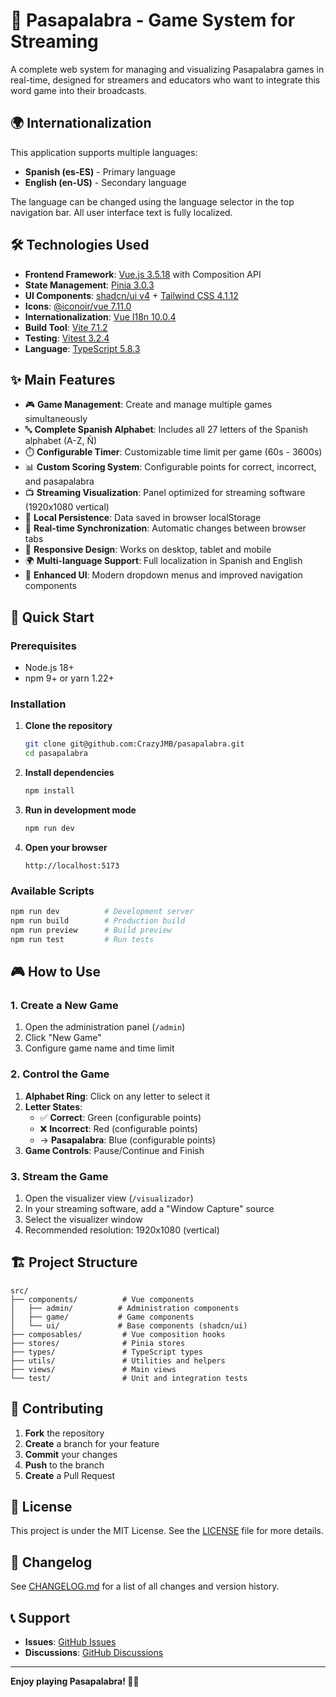 # 🎯 Pasapalabra - Game System for Streaming

A complete web system for managing and visualizing Pasapalabra games in real-time, designed for streamers and educators who want to integrate this word game into their broadcasts.

## 🌍 Internationalization

This application supports multiple languages:

- **Spanish (es-ES)** - Primary language
- **English (en-US)** - Secondary language

The language can be changed using the language selector in the top navigation bar. All user interface text is fully localized.

## 🛠️ Technologies Used

- **Frontend Framework**: [Vue.js 3.5.18](https://vuejs.org/) with Composition API
- **State Management**: [Pinia 3.0.3](https://pinia.vuejs.org/)
- **UI Components**: [shadcn/ui v4](https://ui.shadcn.com/) + [Tailwind CSS 4.1.12](https://tailwindcss.com/)
- **Icons**: [@iconoir/vue 7.11.0](https://iconoir.com/)
- **Internationalization**: [Vue I18n 10.0.4](https://vue-i18n.intlify.dev/)
- **Build Tool**: [Vite 7.1.2](https://vitejs.dev/)
- **Testing**: [Vitest 3.2.4](https://vitest.dev/)
- **Language**: [TypeScript 5.8.3](https://www.typescriptlang.org/)

## ✨ Main Features

- 🎮 **Game Management**: Create and manage multiple games simultaneously
- 🔤 **Complete Spanish Alphabet**: Includes all 27 letters of the Spanish alphabet (A-Z, Ñ)
- ⏱️ **Configurable Timer**: Customizable time limit per game (60s - 3600s)
- 📊 **Custom Scoring System**: Configurable points for correct, incorrect, and pasapalabra
- 📺 **Streaming Visualization**: Panel optimized for streaming software (1920x1080 vertical)
- 💾 **Local Persistence**: Data saved in browser localStorage
- 🔄 **Real-time Synchronization**: Automatic changes between browser tabs
- 📱 **Responsive Design**: Works on desktop, tablet and mobile
- 🌍 **Multi-language Support**: Full localization in Spanish and English
- 🎨 **Enhanced UI**: Modern dropdown menus and improved navigation components

## 🚀 Quick Start

### Prerequisites

- Node.js 18+
- npm 9+ or yarn 1.22+

### Installation

1. **Clone the repository**

   ```bash
   git clone git@github.com:CrazyJMB/pasapalabra.git
   cd pasapalabra
   ```

2. **Install dependencies**

   ```bash
   npm install
   ```

3. **Run in development mode**

   ```bash
   npm run dev
   ```

4. **Open your browser**
   ```
   http://localhost:5173
   ```

### Available Scripts

```bash
npm run dev          # Development server
npm run build        # Production build
npm run preview      # Build preview
npm run test         # Run tests
```

## 🎮 How to Use

### 1. Create a New Game

1. Open the administration panel (`/admin`)
2. Click "New Game"
3. Configure game name and time limit

### 2. Control the Game

1. **Alphabet Ring**: Click on any letter to select it
2. **Letter States**:
   - ✅ **Correct**: Green (configurable points)
   - ❌ **Incorrect**: Red (configurable points)
   - → **Pasapalabra**: Blue (configurable points)
3. **Game Controls**: Pause/Continue and Finish

### 3. Stream the Game

1. Open the visualizer view (`/visualizador`)
2. In your streaming software, add a "Window Capture" source
3. Select the visualizer window
4. Recommended resolution: 1920x1080 (vertical)

## 🏗️ Project Structure

```
src/
├── components/          # Vue components
│   ├── admin/          # Administration components
│   ├── game/           # Game components
│   └── ui/             # Base components (shadcn/ui)
├── composables/         # Vue composition hooks
├── stores/              # Pinia stores
├── types/               # TypeScript types
├── utils/               # Utilities and helpers
├── views/               # Main views
└── test/                # Unit and integration tests
```

## 🤝 Contributing

1. **Fork** the repository
2. **Create** a branch for your feature
3. **Commit** your changes
4. **Push** to the branch
5. **Create** a Pull Request

## 📄 License

This project is under the MIT License. See the [LICENSE](LICENSE) file for more details.

## 📝 Changelog

See [CHANGELOG.md](CHANGELOG.md) for a list of all changes and version history.

## 📞 Support

- **Issues**: [GitHub Issues](https://github.com/CrazyJMB/pasapalabra/issues)
- **Discussions**: [GitHub Discussions](https://github.com/CrazyJMB/pasapalabra/discussions)

---

**Enjoy playing Pasapalabra! 🎯✨**

